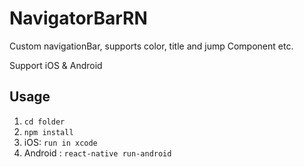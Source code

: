 # NavigatorBarRN
Custom navigationBar, supports color, title and jump Component etc.

Support iOS & Android

## Usage

1. `cd folder`
2. `npm install`
3. iOS: `run in xcode` 
4. Android : `react-native run-android`